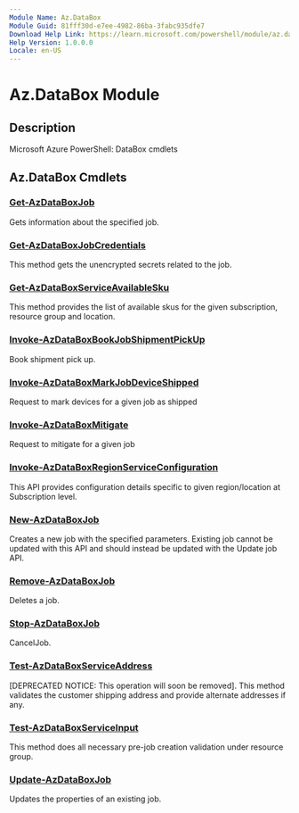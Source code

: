 ```yaml
---
Module Name: Az.DataBox
Module Guid: 81fff30d-e7ee-4982-86ba-3fabc935dfe7
Download Help Link: https://learn.microsoft.com/powershell/module/az.databox
Help Version: 1.0.0.0
Locale: en-US
---
```


# Az.DataBox Module
## Description
Microsoft Azure PowerShell: DataBox cmdlets

## Az.DataBox Cmdlets
### [Get-AzDataBoxJob](Get-AzDataBoxJob.md)
Gets information about the specified job.

### [Get-AzDataBoxJobCredentials](Get-AzDataBoxJobCredentials.md)
This method gets the unencrypted secrets related to the job.

### [Get-AzDataBoxServiceAvailableSku](Get-AzDataBoxServiceAvailableSku.md)
This method provides the list of available skus for the given subscription, resource group and location.

### [Invoke-AzDataBoxBookJobShipmentPickUp](Invoke-AzDataBoxBookJobShipmentPickUp.md)
Book shipment pick up.

### [Invoke-AzDataBoxMarkJobDeviceShipped](Invoke-AzDataBoxMarkJobDeviceShipped.md)
Request to mark devices for a given job as shipped

### [Invoke-AzDataBoxMitigate](Invoke-AzDataBoxMitigate.md)
Request to mitigate for a given job

### [Invoke-AzDataBoxRegionServiceConfiguration](Invoke-AzDataBoxRegionServiceConfiguration.md)
This API provides configuration details specific to given region/location at Subscription level.

### [New-AzDataBoxJob](New-AzDataBoxJob.md)
Creates a new job with the specified parameters.
Existing job cannot be updated with this API and should instead be updated with the Update job API.

### [Remove-AzDataBoxJob](Remove-AzDataBoxJob.md)
Deletes a job.

### [Stop-AzDataBoxJob](Stop-AzDataBoxJob.md)
CancelJob.

### [Test-AzDataBoxServiceAddress](Test-AzDataBoxServiceAddress.md)
[DEPRECATED NOTICE: This operation will soon be removed].
This method validates the customer shipping address and provide alternate addresses if any.

### [Test-AzDataBoxServiceInput](Test-AzDataBoxServiceInput.md)
This method does all necessary pre-job creation validation under resource group.

### [Update-AzDataBoxJob](Update-AzDataBoxJob.md)
Updates the properties of an existing job.

